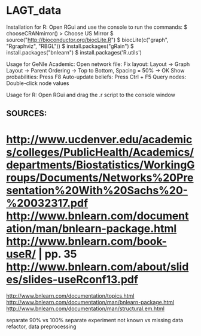 # LAGT_data

Installation for R:
  Open RGui and use the console to run the commands:
    $ chooseCRANmirror()
      > Choose US Mirror
    $ source("http://bioconductor.org/biocLite.R")
    $ biocLite(c("graph", "Rgraphviz", "RBGL"))
    $ install.packages("gRain")
    $ install.packages("bnlearn")
    $ install.packages('R.utils')

Usage for GeNIe Academic:
  Open network file:
    Fix layout: Layout -> Graph Layout -> Parent Ordering -> Top to Bottom, Spacing = 50% -> OK
    Show probabilities: Press F8
    Auto-update beliefs: Press Ctrl + F5
    Query nodes: Double-click node values 

Usage for R:
  Open RGui and drag the .r script to the console window


## SOURCES: 
http://www.ucdenver.edu/academics/colleges/PublicHealth/Academics/departments/Biostatistics/WorkingGroups/Documents/Networks%20Presentation%20With%20Sachs%20-%20032317.pdf
http://www.bnlearn.com/documentation/man/bnlearn-package.html
http://www.bnlearn.com/book-useR/ | pp. 35
http://www.bnlearn.com/about/slides/slides-useRconf13.pdf
=============================================


http://www.bnlearn.com/documentation/topics.html
http://www.bnlearn.com/documentation/man/bnlearn-package.html
http://www.bnlearn.com/documentation/man/structural.em.html

separate 90% vs 100%
separate experiment not known vs missing data 
refactor, data preprocessing
